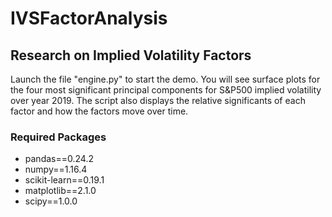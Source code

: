 # IVSFactorAnalysis
## Research on Implied Volatility Factors

Launch the file "engine.py" to start the demo. You will see surface plots for the four most significant principal components for S&P500 implied volatility over year 2019. The script also displays the relative significants of each factor and how the factors move over time.

### Required Packages
- pandas==0.24.2
- numpy==1.16.4
- scikit-learn==0.19.1
- matplotlib==2.1.0
- scipy==1.0.0
